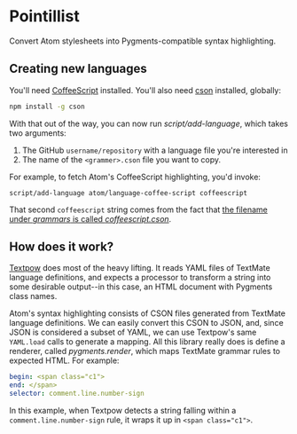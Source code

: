 # Pointillist

Convert Atom stylesheets into Pygments-compatible syntax highlighting.

## Creating new languages

You'll need [CoffeeScript](http://coffeescript.org/) installed. You'll also need
[cson](https://github.com/bevry/cson) installed, globally:

``` bash
npm install -g cson
```

With that out of the way, you can now run *script/add-language*, which takes two arguments:

1. The GitHub `username/repository` with a language file you're interested in
2. The name of the `<grammer>.cson` file you want to copy.

For example, to fetch Atom's CoffeeScript highlighting, you'd invoke:

```
script/add-language atom/language-coffee-script coffeescript
```

That second `coffeescript` string comes from the fact that [the filename under *grammars* is called *coffeescript.cson*][coffeescript grammar].

## How does it work?

[Textpow][] does most of the heavy lifting. It reads YAML files of TextMate language definitions, and expects a processor to transform a string into some desirable output--in this case, an HTML document with Pygments class names.

Atom's syntax highlighting consists of CSON files generated from TextMate language definitions. We can easily convert this CSON to JSON, and, since JSON is considered a subset of YAML, we can use Textpow's same `YAML.load` calls to generate a mapping. All this library really does is define a renderer, called *pygments.render*, which maps TextMate grammar rules to expected HTML. For example:

``` yaml
begin: <span class="c1">
end: </span>
selector: comment.line.number-sign
```

In this example, when Textpow detects a string falling within a `comment.line.number-sign` rule, it wraps it up in `<span class="c1">`.

[coffeescript grammar]: https://github.com/atom/language-coffee-script/blob/0fb5046daa4a521196f9874260917d22ac2c23d6/grammars/coffeescript.cson
[Textpow]: https://github.com/grosser/textpow
